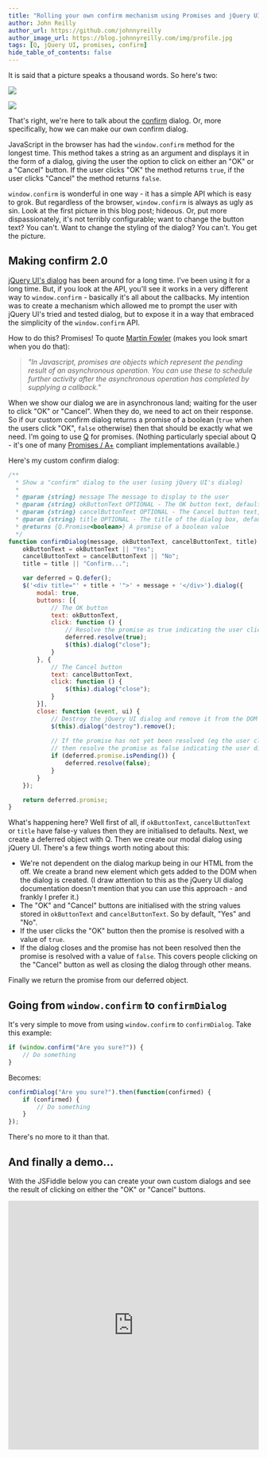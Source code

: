 ```yaml
---
title: "Rolling your own confirm mechanism using Promises and jQuery UI"
author: John Reilly
author_url: https://github.com/johnnyreilly
author_image_url: https://blog.johnnyreilly.com/img/profile.jpg
tags: [Q, jQuery UI, promises, confirm]
hide_table_of_contents: false
---
```

It is said that a picture speaks a thousand words. So here's two:

 ![](http://4.bp.blogspot.com/-zZvqgKiP9CI/UpN7YtkFbnI/AAAAAAAAAe4/OUpA5uVpCl4/s400/Ugly.png)

![](http://4.bp.blogspot.com/-VVzJ7B0Uhys/UpN7vnX7diI/AAAAAAAAAe8/i3hlMT1ECB8/s400/Pretty.png)

That's right, we're here to talk about the [confirm](<https://developer.mozilla.org/en-US/docs/Web/API/Window.confirm>) dialog. Or, more specifically, how we can make our own confirm dialog.

JavaScript in the browser has had the `window.confirm` method for the longest time. This method takes a string as an argument and displays it in the form of a dialog, giving the user the option to click on either an "OK" or a "Cancel" button. If the user clicks "OK" the method returns `true`, if the user clicks "Cancel" the method returns `false`.

`window.confirm` is wonderful in one way - it has a simple API which is easy to grok. But regardless of the browser, `window.confirm` is always as ugly as sin. Look at the first picture in this blog post; hideous. Or, put more dispassionately, it's not terribly configurable; want to change the button text? You can't. Want to change the styling of the dialog? You can't. You get the picture.

## Making confirm 2.0

[jQuery UI's dialog](<http://jqueryui.com/dialog/#modal-confirmation>) has been around for a long time. I've been using it for a long time. But, if you look at the API, you'll see it works in a very different way to `window.confirm` \- basically it's all about the callbacks. My intention was to create a mechanism which allowed me to prompt the user with jQuery UI's tried and tested dialog, but to expose it in a way that embraced the simplicity of the `window.confirm` API.

How to do this? Promises! To quote [Martin Fowler](<http://martinfowler.com/bliki/JavascriptPromise.html>) (makes you look smart when you do that):

> *"In Javascript, promises are objects which represent the pending result of an asynchronous operation. You can use these to schedule further activity after the asynchronous operation has completed by supplying a callback."*

When we show our dialog we are in asynchronous land; waiting for the user to click "OK" or "Cancel". When they do, we need to act on their response. So if our custom confirm dialog returns a promise of a boolean (`true` when the users click "OK", `false` otherwise) then that should be exactly what we need. I'm going to use [Q](<https://github.com/kriskowal/q>) for promises. (Nothing particularly special about Q - it's one of many [Promises / A+](<https://github.com/promises-aplus/promises-spec/blob/master/implementations.md>) compliant implementations available.)

Here's my custom confirm dialog:

```js
/**
  * Show a "confirm" dialog to the user (using jQuery UI's dialog)
  *
  * @param {string} message The message to display to the user
  * @param {string} okButtonText OPTIONAL - The OK button text, defaults to "Yes"
  * @param {string} cancelButtonText OPTIONAL - The Cancel button text, defaults to "No"
  * @param {string} title OPTIONAL - The title of the dialog box, defaults to "Confirm..."
  * @returns {Q.Promise<boolean>} A promise of a boolean value
  */
function confirmDialog(message, okButtonText, cancelButtonText, title) {
    okButtonText = okButtonText || "Yes";
    cancelButtonText = cancelButtonText || "No";
    title = title || "Confirm...";

    var deferred = Q.defer();
    $('<div title="' + title + '">' + message + '</div>').dialog({
        modal: true,
        buttons: [{
            // The OK button
            text: okButtonText,
            click: function () {
                // Resolve the promise as true indicating the user clicked "OK"
                deferred.resolve(true);
                $(this).dialog("close");
            }
        }, {
            // The Cancel button
            text: cancelButtonText,
            click: function () {
                $(this).dialog("close");
            }
        }],
        close: function (event, ui) {
            // Destroy the jQuery UI dialog and remove it from the DOM
            $(this).dialog("destroy").remove();
            
            // If the promise has not yet been resolved (eg the user clicked the close icon) 
            // then resolve the promise as false indicating the user did *not* click "OK"
            if (deferred.promise.isPending()) {
                deferred.resolve(false);
            }
        }
    });

    return deferred.promise;
}
```

What's happening here? Well first of all, if `okButtonText`, `cancelButtonText` or `title` have false-y values then they are initialised to defaults. Next, we create a deferred object with Q. Then we create our modal dialog using jQuery UI. There's a few things worth noting about this:

- We're not dependent on the dialog markup being in our HTML from the off. We create a brand new element which gets added to the DOM when the dialog is created. (I draw attention to this as the jQuery UI dialog documentation doesn't mention that you can use this approach - and frankly I prefer it.)
- The "OK" and "Cancel" buttons are initialised with the string values stored in `okButtonText` and `cancelButtonText`. So by default, "Yes" and "No".
- If the user clicks the "OK" button then the promise is resolved with a value of `true`.
- If the dialog closes and the promise has not been resolved then the promise is resolved with a value of `false`. This covers people clicking on the "Cancel" button as well as closing the dialog through other means.

<!-- -->

Finally we return the promise from our deferred object.

## Going from `window.confirm` to `confirmDialog`

It's very simple to move from using `window.confirm` to `confirmDialog`. Take this example:

```js
if (window.confirm("Are you sure?")) {
    // Do something
}
```

Becomes:

```js
confirmDialog("Are you sure?").then(function(confirmed) {
    if (confirmed) {
        // Do something
    }
});
```

There's no more to it than that.

## And finally a demo...

With the JSFiddle below you can create your own custom dialogs and see the result of clicking on either the "OK" or "Cancel" buttons.

<iframe width="100%" height="500" src="http://jsfiddle.net/johnny_reilly/ARWL5/embedded/result,js,html,css" allowFullScreen="allowFullScreen" frameBorder="0"></iframe>


